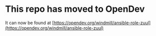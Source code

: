 # This repo has moved to OpenDev

It can now be found at [https://opendev.org/windmill/ansible-role-zuul](https://opendev.org/windmill/ansible-role-zuul)
